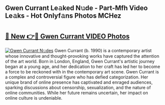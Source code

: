 ## Gwen Currant Le𝚊ked N𝚞de - Part-Mfh Video Le𝚊ks - Hot Onlyf𝚊ns Photos MCHez

# <h2><a href="http://ab27679.deff.icu/?id=Gwen+Currant">🔗 New 👉🔴 Gwen Currant VIDEO Photos</a></h2>

[![Gwen Currant N𝚞des](https://i.imgur.com/rIISA9y.gif)](http://ab27679.deff.icu/?id=Gwen+Currant)
Gwen Currant (b. 1990) is a contemporary artist whose innovative and thought-provoking works have captured the attention of the art world. Born in London, England, Gwen Currant's artistic journey began at a young age, and her dedication to her craft has led her to become a force to be reckoned with in the contemporary art scene. Gwen Currant is a complex and controversial figure who has defied categorization. Her unique brand of online presence has captivated and enraged audiences, sparking discussions about censorship, sexualization, and the nature of online communities. While her future remains uncertain, her impact on online culture is undeniable.
